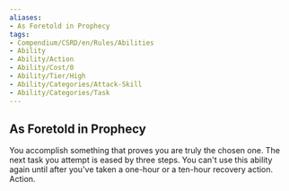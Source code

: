 ```yaml
---
aliases:
- As Foretold in Prophecy
tags:
- Compendium/CSRD/en/Rules/Abilities
- Ability
- Ability/Action
- Ability/Cost/0
- Ability/Tier/High
- Ability/Categories/Attack-Skill
- Ability/Categories/Task
---
```


  
## As Foretold in Prophecy  
You accomplish something that proves you are truly the chosen one. The next task you attempt is eased by three steps. You can't use this ability again until after you've taken a one-hour or a ten-hour recovery action. Action.